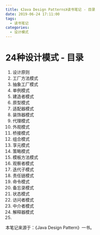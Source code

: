 ```yaml
---
title: 《Java Design Patterns》读书笔记 - 目录
date: 2019-06-24 17:11:00
tags: 
  - 读书笔记
categories:
  - 设计模式
---
```


# 24种设计模式 - 目录

1. 设计原则
2. 工厂方法模式
3. 抽象工厂模式
4. 单例模式
5. 建造者模式
6. 原型模式
7. 适配器模式
8. 装饰器模式
9. 代理模式
10. 外观模式
11. 桥接模式
12. 组合模式
13. 享元模式
14. 策略模式
15. 模板方法模式
16. 观察者模式
17. 迭代子模式
18. 责任链模式
19. 命令模式
20. 备忘录模式
21. 状态模式
22. 访问者模式
23. 中介者模式
24. 解释器模式
25. 

本笔记来源于：《Java Design Pattern》一书。